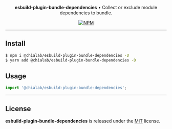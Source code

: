 <p align="center">
    <strong>esbuild-plugin-bundle-dependencies</strong> • Collect or exclude module dependencies to bundle.
</p>

<p align="center">
    <a href="https://www.npmjs.com/package/@chialab/esbuild-plugin-bundle-dependencies"><img alt="NPM" src="https://img.shields.io/npm/v/@chialab/esbuild-plugin-bundle-dependencies.svg?style=flat-square"></a>
</p>

---

## Install

```sh
$ npm i @chialab/esbuild-plugin-bundle-dependencies -D
$ yarn add @chialab/esbuild-plugin-bundle-dependencies -D
```

## Usage

```js
import '@chialab/esbuild-plugin-bundle-dependencies';

```

---

## License

**esbuild-plugin-bundle-dependencies** is released under the [MIT](https://github.com/chialab/rna/blob/master/packages/esbuild-plugin-bundle-dependencies/LICENSE) license.
